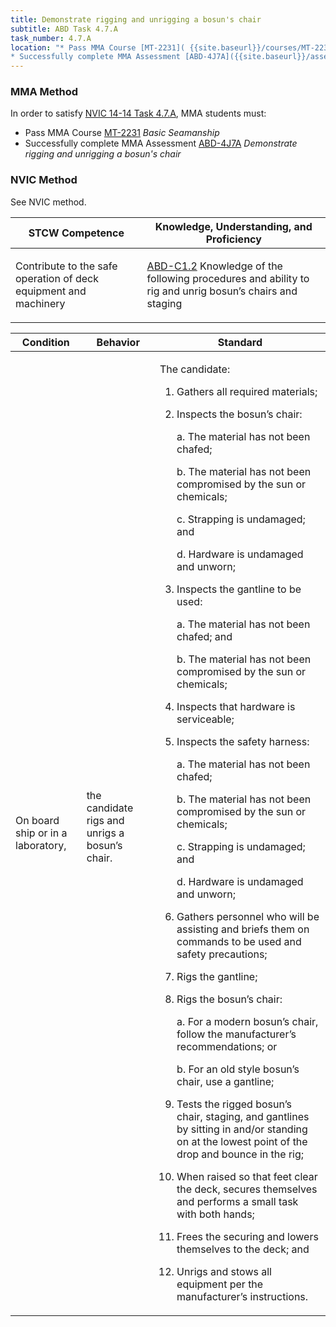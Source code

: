 ```yaml
---
title: Demonstrate rigging and unrigging a bosun's chair
subtitle: ABD Task 4.7.A 
task_number: 4.7.A
location: "* Pass MMA Course [MT-2231]( {{site.baseurl}}/courses/MT-2231) *Basic Seamanship*
* Successfully complete MMA Assessment [ABD-4J7A]({{site.baseurl}}/assessments/Deck/ABD-4J7A) *Demonstrate rigging and unrigging a bosun's chair*" 
---
```



### MMA Method

In order to satisfy  [NVIC 14-14  Task  4.7.A]({{site.baseurl}}/assets/images/nvic-14-14.pdf), MMA students must:

* Pass MMA Course [MT-2231]( {{site.baseurl}}/courses/MT-2231) *Basic Seamanship*
* Successfully complete MMA Assessment [ABD-4J7A]({{site.baseurl}}/assessments/Deck/ABD-4J7A) *Demonstrate rigging and unrigging a bosun's chair*


### NVIC Method

<a onclick="togglevisibility('nvic_methods')" >See NVIC method.</a>

<div id='nvic_methods' class='hide'>

<table>
<thead>
<tr>
<th class='forty'> STCW Competence </th>
<th class='sixty'> Knowledge, Understanding, and Proficiency </th>
</tr>
</thead>




<tbody>
<tr><td markdown='1'>

Contribute to the safe operation of deck equipment and machinery

</td><td markdown='1'>

[ABD-C1.2](../../tables/25.html#ABD-C1.2) Knowledge of the following procedures and ability to rig and unrig bosun’s chairs and staging

</td></tr>


</tbody>
</table>


<table>
<thead>
<tr><th class='twenty'>  Condition </th><th class='twenty'> Behavior </th><th  class='sixty'>Standard </th></tr>
</thead>
<tbody >



<tr><td markdown='1'>

On board ship or in a laboratory,

</td><td markdown='1'>

the candidate rigs and unrigs a bosun’s chair.

<br>

<div class="tooltip">
<span class="tooltiptext">
</span>
</div>


</td><td markdown='1'>

The candidate:

1. Gathers all required materials;
2. Inspects the bosun’s chair:

	a. The material has not been chafed;

	b. The material has not been compromised by the sun or chemicals;

	c. Strapping is undamaged; and

	d. Hardware is undamaged and unworn;

3. Inspects the gantline to be used:

	a. The material has not been chafed; and

	b. The material has not been compromised by the sun or chemicals;

4. Inspects that hardware is serviceable;

5. Inspects the safety harness:

	a. The material has not been chafed;

	b. The material has not been compromised by the sun or chemicals;

	c. Strapping is undamaged; and

	d. Hardware is undamaged and unworn;

6. Gathers personnel who will be assisting and briefs them on commands to be used and safety precautions;
7. Rigs the gantline;
8. Rigs the bosun’s chair:

	a. For a modern bosun’s chair, follow the manufacturer’s recommendations; or 

	b. For an old style bosun’s chair, use a gantline;

9. Tests the rigged bosun’s chair, staging, and gantlines by sitting in and/or standing on at the lowest point of the drop and bounce in the rig;
10. When raised so that feet clear the deck, secures themselves and performs a small task with both hands;
11. Frees the securing and lowers themselves to the deck; and 
12. Unrigs and stows all equipment per the manufacturer’s instructions. 

</td></tr>
</tbody>
</table>
</div>
